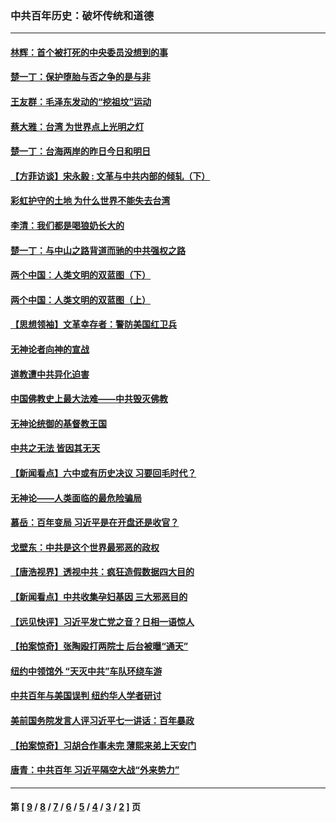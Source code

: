 ### 中共百年历史：破坏传统和道德
---
#### [林辉：首个被打死的中央委员没想到的事](../../pages/nf1176114/n13987400.md?06250430) 
#### [楚一丁：保护堕胎与否之争的是与非](../../pages/nf1176114/n13815642.md?06250430) 
#### [王友群：毛泽东发动的“挖祖坟”运动](../../pages/nf1176114/n13723639.md?06250430) 
#### [蔡大雅：台湾 为世界点上光明之灯](../../pages/nf1176114/n13531530.md?06250430) 
#### [楚一丁：台海两岸的昨日今日和明日](../../pages/nf1176114/n13531468.md?06250430) 
#### [【方菲访谈】宋永毅 : 文革与中共内部的倾轧（下）](../../pages/nf1176114/n13486836.md?06250430) 
#### [彩虹护守的土地 为什么世界不能失去台湾](../../pages/nf1176114/n13476849.md?06250430) 
#### [李清：我们都是喝狼奶长大的](../../pages/nf1176114/n13471478.md?06250430) 
#### [楚一丁：与中山之路背道而驰的中共强权之路](../../pages/nf1176114/n13437270.md?06250430) 
#### [两个中国：人类文明的双蓝图（下）](../../pages/nf1176114/n13423132.md?06250430) 
#### [两个中国：人类文明的双蓝图（上）](../../pages/nf1176114/n13422687.md?06250430) 
#### [【思想领袖】文革幸存者：警防美国红卫兵](../../pages/nf1176114/n13339289.md?06250430) 
#### [无神论者向神的宣战](../../pages/nf1176114/n13281535.md?06250430) 
#### [道教遭中共异化迫害](../../pages/nf1176114/n13281463.md?06250430) 
#### [中国佛教史上最大法难——中共毁灭佛教](../../pages/nf1176114/n13281397.md?06250430) 
#### [无神论统御的基督教王国](../../pages/nf1176114/n13281280.md?06250430) 
#### [中共之无法 皆因其无天](../../pages/nf1176114/n13281088.md?06250430) 
#### [【新闻看点】六中或有历史决议 习要回毛时代？](../../pages/nf1176114/n13222895.md?06250430) 
#### [无神论——人类面临的最危险骗局](../../pages/nf1176114/n13196137.md?06250430) 
#### [慕岳：百年变局 习近平是在开盘还是收官？](../../pages/nf1176114/n13206516.md?06250430) 
#### [戈壁东：中共是这个世界最邪恶的政权](../../pages/nf1176114/n13085641.md?06250430) 
#### [【唐浩视界】透视中共：疯狂造假数据四大目的](../../pages/nf1176114/n13080590.md?06250430) 
#### [【新闻看点】中共收集孕妇基因 三大邪恶目的](../../pages/nf1176114/n13077182.md?06250430) 
#### [【远见快评】习近平发亡党之音？日相一语惊人](../../pages/nf1176114/n13074809.md?06250430) 
#### [【拍案惊奇】张陶殴打两院士 后台被曝“通天”](../../pages/nf1176114/n13070496.md?06250430) 
#### [纽约中领馆外 “天灭中共”车队环绕车游](../../pages/nf1176114/n13070693.md?06250430) 
#### [中共百年与美国误判 纽约华人学者研讨](../../pages/nf1176114/n13067969.md?06250430) 
#### [美前国务院发言人评习近平七一讲话：百年暴政](../../pages/nf1176114/n13066986.md?06250430) 
#### [【拍案惊奇】习胡合作事未完 薄熙来弟上天安门](../../pages/nf1176114/n13065867.md?06250430) 
#### [唐青：中共百年 习近平隔空大战“外来势力”](../../pages/nf1176114/n13065976.md?06250430) 

---
#### 第 [ [9](./9.md?06250430) / [8](./8.md?06250430) / [7](./7.md?06250430) / [6](./6.md?06250430) / [5](./5.md?06250430) / [4](./4.md?06250430) / [3](./3.md?06250430) / [2](./2.md?06250430) ] 页
